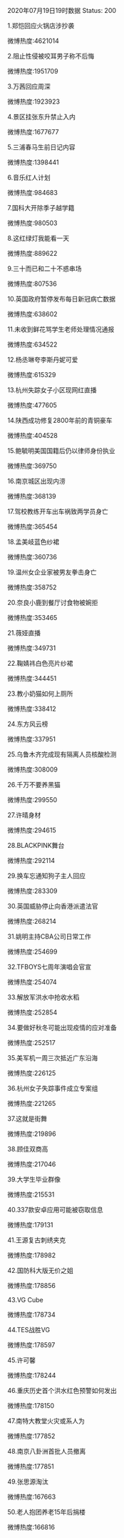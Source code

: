 2020年07月19日19时数据
Status: 200

1.郑恺回应火锅店涉抄袭

微博热度:4621014

2.阻止性侵被咬耳男子称不后悔

微博热度:1951709

3.万茜回应周深

微博热度:1923923

4.景区挂张东升禁止入内

微博热度:1677677

5.三浦春马生前日记内容

微博热度:1398441

6.音乐红人计划

微博热度:984683

7.国科大开除季子越学籍

微博热度:980503

8.这红绿灯我能看一天

微博热度:889622

9.三十而已和二十不惑串场

微博热度:807536

10.英国政府暂停发布每日新冠病亡数据

微博热度:638602

11.未收到鲜花骂学生老师处理情况通报

微博热度:634522

12.杨丞琳夸李斯丹妮可爱

微博热度:615329

13.杭州失踪女子小区现网红直播

微博热度:477605

14.陕西成功修复2800年前的青铜豪车

微博热度:404528

15.鲍毓明美国国籍后仍以律师身份执业

微博热度:369750

16.南京城区出现内涝

微博热度:368139

17.驾校教练开车出车祸致两学员身亡

微博热度:365454

18.孟美岐蓝色纱裙

微博热度:360736

19.温州女企业家被男友拳击身亡

微博热度:358752

20.奈良小鹿到餐厅讨食物被婉拒

微博热度:353465

21.薇娅直播

微博热度:349731

22.鞠婧祎白色亮片纱裙

微博热度:344451

23.教小奶猫如何上厕所

微博热度:338412

24.东方风云榜

微博热度:337951

25.乌鲁木齐完成现有隔离人员核酸检测

微博热度:308009

26.千万不要养黑猫

微博热度:299550

27.许晴身材

微博热度:294615

28.BLACKPINK舞台

微博热度:292114

29.换车忘通知狗子主人回应

微博热度:283309

30.英国威胁停止向香港派遣法官

微博热度:268214

31.姚明主持CBA公司日常工作

微博热度:254699

32.TFBOYS七周年演唱会官宣

微博热度:254074

33.解放军洪水中抢收水稻

微博热度:252854

34.要做好秋冬可能出现疫情的应对准备

微博热度:252517

35.美军机一周三次抵近广东沿海

微博热度:226125

36.杭州女子失踪事件成立专案组

微博热度:221265

37.这就是街舞

微博热度:219896

38.顾佳双商高

微博热度:217046

39.大学生毕业群像

微博热度:215531

40.337款安卓应用可能被窃取信息

微博热度:179131

41.王源复古刺绣夹克

微博热度:178982

42.国防科大版无价之姐

微博热度:178856

43.VG Cube

微博热度:178734

44.TES战胜VG

微博热度:178597

45.许可馨

微博热度:178244

46.重庆历史首个洪水红色预警如何发出

微博热度:178150

47.南特大教堂火灾或系人为

微博热度:177852

48.南京八卦洲首批人员撤离

微博热度:177851

49.张思源淘汰

微博热度:167663

50.老人抱团养老15年后捐楼

微博热度:166816


